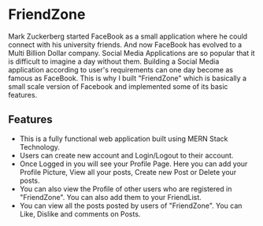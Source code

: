 # FriendZone
Mark Zuckerberg started FaceBook as a small application where he could connect with his university friends. And now FaceBook has evolved to a Multi Billion Dollar company.
Social Media Applications are so popular that it is difficult to imagine a day without them. Building a Social Media application according to user's requirements can one day become as famous as FaceBook. This is why I built "FriendZone" which is basically a small scale version of Facebook and implemented some of its basic features.

## Features
- This is a fully functional web application built using MERN Stack Technology.
- Users can create new account and Login/Logout to their account.
- Once Logged in you will see your Profile Page. Here you can add your Profile Picture, View all your posts, Create new Post or Delete your posts.
- You can also view the Profile of other users who are registered in "FriendZone". You can also add them to your FriendList.
- You can view all the posts posted by users of "FriendZone". You can Like, Dislike and comments on Posts.
